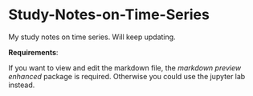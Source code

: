 # Study-Notes-on-Time-Series
My study notes on time series. Will keep updating.

**Requirements**:

If you want to view and edit the markdown file, the *markdown preview enhanced* package is required. Otherwise you could use the jupyter lab instead.

